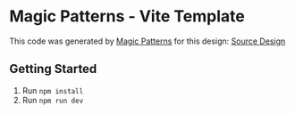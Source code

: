 # Magic Patterns - Vite Template

This code was generated by [Magic Patterns](https://magicpatterns.com) for this design: [Source Design](https://magicpatterns.com/c/ksvsfcggfoadznenumt9i7)

## Getting Started

1. Run `npm install`
2. Run `npm run dev`
